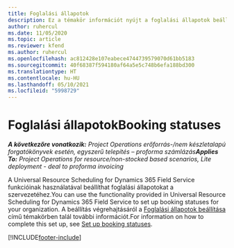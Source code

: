 ```yaml
---
title: Foglalási állapotok
description: Ez a témakör információt nyújt a foglalási állapotok beállításáról a Project Operations szolgáltatásban.
author: ruhercul
ms.date: 11/05/2020
ms.topic: article
ms.reviewer: kfend
ms.author: ruhercul
ms.openlocfilehash: ac812428e107eabece4744739579070d61bb5183
ms.sourcegitcommit: 40f68387f594180af64a5e5c748b6efa188bd300
ms.translationtype: HT
ms.contentlocale: hu-HU
ms.lasthandoff: 05/10/2021
ms.locfileid: "5998729"
---
```

# <a name="booking-statuses"></a><span data-ttu-id="ab76d-103">Foglalási állapotok</span><span class="sxs-lookup"><span data-stu-id="ab76d-103">Booking statuses</span></span>

<span data-ttu-id="ab76d-104">_**A következőre vonatkozik:** Project Operations erőforrás-/nem készletalapú forgatókönyvek esetén, egyszerű telepítés – proforma számlázás_</span><span class="sxs-lookup"><span data-stu-id="ab76d-104">_**Applies To:** Project Operations for resource/non-stocked based scenarios, Lite deployment - deal to proforma invoicing_</span></span>

<span data-ttu-id="ab76d-105">A Universal Resource Scheduling for Dynamics 365 Field Service funkcióinak használatával beállíthat foglalási állapotokat a szervezetéhez.</span><span class="sxs-lookup"><span data-stu-id="ab76d-105">You can use the functionality provided in Universal Resource Scheduling for Dynamics 365 Field Service to set up booking statuses for your organization.</span></span> <span data-ttu-id="ab76d-106">A beállítás végrehajtásáról a [Foglalási állapotok beállítása](/dynamics365/field-service/set-up-booking-statuses) című témakörben talál további információt.</span><span class="sxs-lookup"><span data-stu-id="ab76d-106">For information on how to complete this set up, see [Set up booking statuses](/dynamics365/field-service/set-up-booking-statuses).</span></span>


[!INCLUDE[footer-include](../includes/footer-banner.md)]
